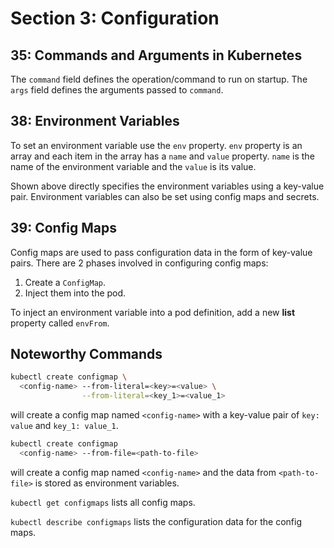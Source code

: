 # Section 3: Configuration

## 35: Commands and Arguments in Kubernetes

The `command` field defines the operation/command to run on startup.
The `args` field defines the arguments passed to `command`.

## 38: Environment Variables

To set an environment variable use the `env` property.
`env` property is an array and each item in the array has a `name` and `value` property.
`name` is the name of the environment variable and the `value` is its value.

Shown above directly specifies the environment variables using a key-value pair.
Environment variables can also be set using config maps and secrets.

## 39: Config Maps

Config maps are used to pass configuration data in the form of key-value pairs.
There are 2 phases involved in configuring config maps:

1. Create a `ConfigMap`.
2. Inject them into the pod.

To inject an environment variable into a pod definition,
add a new **list** property called `envFrom`.

## Noteworthy Commands

```bash
kubectl create configmap \
  <config-name> --from-literal=<key>=<value> \
                --from-literal=<key_1>=<value_1>
```

will create a config map named `<config-name>`
with a key-value pair of `key: value` and `key_1: value_1`.

```bash
kubectl create configmap
  <config-name> --from-file=<path-to-file>
```

will create a config map named `<config-name>`
and the data from `<path-to-file>` is stored as environment variables.

`kubectl get configmaps` lists all config maps.

`kubectl describe configmaps` lists the configuration data for the config maps.
